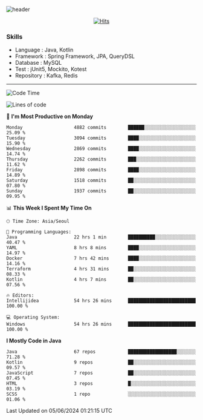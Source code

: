 <!-- Github Profile Readme로 프로필 꾸미기 : https://zzsza.github.io/development/2020/07/10/make-github-profile-readme/ -->

<!-- github theme -->
  <!-- 
    ![header](https://capsule-render.vercel.app/api?type=slice&color=e0f0e3&height=150&section=header&text=beasy&fontSize=45)
  -->
  ![header](https://capsule-render.vercel.app/api?type=soft&color=e0f0e3&height=150&section=header&text=Choi-YongSeok&fontSize=55&animation=twinkling)


<!-- hits count : https://hits.seeyoufarm.com/ -->
<div align=center>
    
  [![Hits](https://hits.seeyoufarm.com/api/count/incr/badge.svg?url=https%3A%2F%2Fgithub.com%2Fchoi-ys&count_bg=%2379C83D&title_bg=%23555555&icon=&icon_color=%23E7E7E7&title=hits&edge_flat=false)](https://hits.seeyoufarm.com)

</div>


<!-- Committed Top Lang -->
<div align=center>
</div>


### Skills
 - Language : Java, Kotlin
 - Framework : Spring Framework, JPA, QueryDSL
 - Database : MySQL
 - Test : jUnit5, Mockito, Kotest
 - Repository : Kafka, Redis

---

<!--START_SECTION:waka-->
![Code Time](http://img.shields.io/badge/Code%20Time-4%2C104%20hrs%2044%20mins-blue)

![Lines of code](https://img.shields.io/badge/From%20Hello%20World%20I%27ve%20Written-14.8%20million%20lines%20of%20code-blue)

📅 **I'm Most Productive on Monday** 

```text
Monday                   4882 commits        ██████░░░░░░░░░░░░░░░░░░░   25.09 % 
Tuesday                  3094 commits        ████░░░░░░░░░░░░░░░░░░░░░   15.90 % 
Wednesday                2869 commits        ████░░░░░░░░░░░░░░░░░░░░░   14.74 % 
Thursday                 2262 commits        ███░░░░░░░░░░░░░░░░░░░░░░   11.62 % 
Friday                   2898 commits        ████░░░░░░░░░░░░░░░░░░░░░   14.89 % 
Saturday                 1518 commits        ██░░░░░░░░░░░░░░░░░░░░░░░   07.80 % 
Sunday                   1937 commits        ██░░░░░░░░░░░░░░░░░░░░░░░   09.95 % 
```


📊 **This Week I Spent My Time On** 

```text
🕑︎ Time Zone: Asia/Seoul

💬 Programming Languages: 
Java                     22 hrs 1 min        ██████████░░░░░░░░░░░░░░░   40.47 % 
YAML                     8 hrs 8 mins        ████░░░░░░░░░░░░░░░░░░░░░   14.97 % 
Docker                   7 hrs 42 mins       ████░░░░░░░░░░░░░░░░░░░░░   14.16 % 
Terraform                4 hrs 31 mins       ██░░░░░░░░░░░░░░░░░░░░░░░   08.33 % 
Kotlin                   4 hrs 7 mins        ██░░░░░░░░░░░░░░░░░░░░░░░   07.56 % 

🔥 Editors: 
Intellijidea             54 hrs 26 mins      █████████████████████████   100.00 % 

💻 Operating System: 
Windows                  54 hrs 26 mins      █████████████████████████   100.00 % 
```

**I Mostly Code in Java** 

```text
Java                     67 repos            ██████████████████░░░░░░░   71.28 % 
Kotlin                   9 repos             ██░░░░░░░░░░░░░░░░░░░░░░░   09.57 % 
JavaScript               7 repos             ██░░░░░░░░░░░░░░░░░░░░░░░   07.45 % 
HTML                     3 repos             █░░░░░░░░░░░░░░░░░░░░░░░░   03.19 % 
SCSS                     1 repo              ░░░░░░░░░░░░░░░░░░░░░░░░░   01.06 % 
```




 Last Updated on 05/06/2024 01:21:15 UTC
<!--END_SECTION:waka-->

<!-- 
![footer](https://capsule-render.vercel.app/api?section=footer&type=slice&color=e0f0e3)
-->

